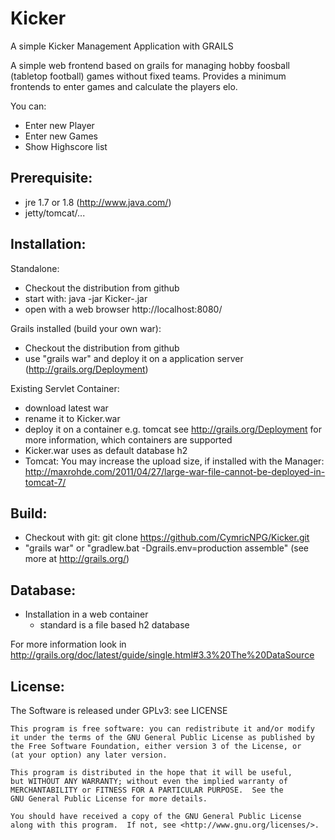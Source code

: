 # Kicker
A simple Kicker Management Application with GRAILS


A simple web frontend based on grails for managing hobby foosball (tabletop football) games without fixed teams. Provides a minimum frontends to enter games and calculate the players elo.


You can:
- Enter new Player
- Enter new Games
- Show Highscore list

Prerequisite:
-------------
- jre 1.7 or 1.8 (http://www.java.com/)
- jetty/tomcat/...

Installation:
-------------

Standalone:
- Checkout the distribution from github
- start with: java -jar Kicker-<version>.jar
- open with a web browser http://localhost:8080/

Grails installed (build your own war):
- Checkout the distribution from github
- use "grails war" and deploy it on a application server (http://grails.org/Deployment)

Existing Servlet Container:
- download latest war
- rename it to Kicker.war
- deploy it on a container e.g. tomcat
  see http://grails.org/Deployment for more information, which containers are supported
- Kicker.war uses as default database h2
- Tomcat: You may increase the upload size, if installed with the Manager:
  http://maxrohde.com/2011/04/27/large-war-file-cannot-be-deployed-in-tomcat-7/

Build:
------
- Checkout with git: git clone https://github.com/CymricNPG/Kicker.git
- "grails war" or "gradlew.bat -Dgrails.env=production assemble" (see more at http://grails.org/)

Database:
---------
- Installation in a web container
  - standard is a file based h2 database

For more information look in http://grails.org/doc/latest/guide/single.html#3.3%20The%20DataSource

License:
--------

The Software is released under GPLv3: see LICENSE

    This program is free software: you can redistribute it and/or modify
    it under the terms of the GNU General Public License as published by
    the Free Software Foundation, either version 3 of the License, or
    (at your option) any later version.

    This program is distributed in the hope that it will be useful,
    but WITHOUT ANY WARRANTY; without even the implied warranty of
    MERCHANTABILITY or FITNESS FOR A PARTICULAR PURPOSE.  See the
    GNU General Public License for more details.

    You should have received a copy of the GNU General Public License
    along with this program.  If not, see <http://www.gnu.org/licenses/>.
